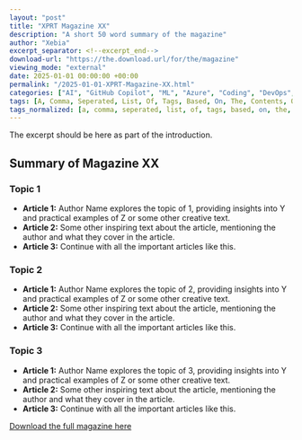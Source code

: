 ```yaml
---
layout: "post"
title: "XPRT Magazine XX"
description: "A short 50 word summary of the magazine"
author: "Xebia"
excerpt_separator: <!--excerpt_end-->
download-url: "https://the.download.url/for/the/magazine"
viewing_mode: "external"
date: 2025-01-01 00:00:00 +00:00
permalink: "/2025-01-01-XPRT-Magazine-XX.html"
categories: ["AI", "GitHub Copilot", "ML", "Azure", "Coding", "DevOps", "Security"]
tags: [A, Comma, Seperated, List, Of, Tags, Based, On, The, Contents, Of, The, Magazine, Spaces In A Tag, Are, Not Forbidden]
tags_normalized: [a, comma, seperated, list, of, tags, based, on, the, contents, of, the, magazine, spaces in a tag, are, not forbidden]
---
```


The excerpt should be here<!--excerpt_end--> as part of the introduction.

## Summary of Magazine XX

### Topic 1

- **Article 1:** Author Name explores the topic of 1, providing insights into Y and practical examples of Z or some other creative text.
- **Article 2:** Some other inspiring text about the article, mentioning the author and what they cover in the article.
- **Article 3:** Continue with all the important articles like this.

### Topic 2

- **Article 1:** Author Name explores the topic of 2, providing insights into Y and practical examples of Z or some other creative text.
- **Article 2:** Some other inspiring text about the article, mentioning the author and what they cover in the article.
- **Article 3:** Continue with all the important articles like this.

### Topic 3

- **Article 1:** Author Name explores the topic of 3, providing insights into Y and practical examples of Z or some other creative text.
- **Article 2:** Some other inspiring text about the article, mentioning the author and what they cover in the article.
- **Article 3:** Continue with all the important articles like this.

[Download the full magazine here](https://the.download.url/for/the/magazine)
